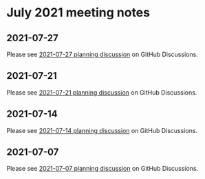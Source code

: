 # July 2021 meeting notes

## 2021-07-27
Please see [2021-07-27 planning discussion](https://github.com/centerofci/mathesar/discussions/490) on GitHub Discussions.

## 2021-07-21

Please see [2021-07-21 planning discussion](https://github.com/centerofci/mathesar/discussions/461) on GitHub Discussions.

## 2021-07-14

Please see [2021-07-14 planning discussion](https://github.com/centerofci/mathesar/discussions/361) on GitHub Discussions.

## 2021-07-07

Please see [2021-07-07 planning discussion](https://github.com/centerofci/mathesar/discussions/336) on GitHub Discussions.
